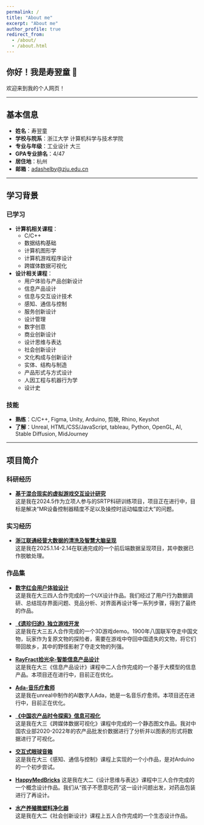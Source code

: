 ```yaml
---
permalink: /
title: "About me"
excerpt: "About me"
author_profile: true
redirect_from:
  - /about/
  - /about.html
---
```


## 你好！我是寿翌童 👋

欢迎来到我的个人网页！

---

## 基本信息

- **姓名**：寿翌童  
- **学校与院系**：浙江大学 计算机科学与技术学院  
- **专业与年级**：工业设计 大三
- **GPA专业排名**：4/47
- **居住地**：杭州  
- **邮箱**：adashelby@zju.edu.cn  

---

## 学习背景

### 已学习

- **计算机相关课程**：
  - C/C++
  - 数据结构基础
  - 计算机图形学
  - 计算机游戏程序设计
  - 跨媒体数据可视化
- **设计相关课程**：
  - 用户体验与产品创新设计
  - 信息产品设计
  - 信息与交互设计技术
  - 感知、通信与控制
  - 服务创新设计
  - 设计管理
  - 数字创意
  - 商业创新设计
  - 设计思维与表达
  - 社会创新设计
  - 文化构成与创新设计
  - 实体、结构与制造
  - 产品形式与方式设计
  - 人因工程与机器行为学
  - 设计史

### 技能

- **熟练**：C/C++, Figma, Unity, Arduino, 剪映, Rhino, Keyshot  
- **了解**：Unreal, HTML/CSS/JavaScript, tableau, Python, OpenGL, AI, Stable Diffusion, MidJourney  

---

## 项目简介

### 科研经历

- **[基于混合现实的虚拟游戏交互设计研究](./MRstudy.md)**  
  这是我在2024.5作为立项人参与的SRTP科研训练项目，项目正在进行中，目标是解决“MR设备控制器精度不足以及操控时运动幅度过大”的问题。

### 实习经历

- **[浙江联通经营大数据的清洗及智慧大脑呈现](./liantong.md)**  
  这是我在2025.1.14-2.14在联通完成的一个前后端数据呈现项目，其中数据已作脱敏处理。
  
### 作品集

- **[数字红会用户体验设计](./digitalcross.md)**  
  这是我在大三四人合作完成的一个UX设计作品。我们经过了用户行为数据调研、总结现存界面问题、竞品分析、对界面再设计等一系列步骤，得到了最终的作品。

- **[《遗珍归途》独立游戏开发](https://durian-lover.itch.io/treasure-going-home)**  
  这是我在大三五人合作完成的一个3D游戏demo。1900年八国联军夺走中国文物，玩家作为复原文物的探险者，需要在游戏中夺回中国遗失的文物，将它们带回故乡，其中的野怪影射了夺走文物的列强。

- **[RayFract拾光伞-智能信息产品设计](./rayfract.md)**  
  这是我在大三《信息产品设计》课程中二人合作完成的一个基于大模型的信息产品。本项目还在进行中，目前正在优化。

- **[Ada-音乐疗愈师](./metahuman.md)**  
  这是我在unreal中制作的AI数字人Ada，她是一名音乐疗愈师。本项目还在进行中，目前正在优化。
  
- **[《中国农产品时令探索》信息可视化](./seasonvegetable.md)**  
  这是我在大三《跨媒体数据可视化》课程中完成的一个静态图文作品。我对中国农业部2020-2022年的农产品批发价数据进行了分析并以图表的形式将数据进行了可视化。
  
- **[交互式眼球音箱](./eyeball.md)**  
  这是我在大三《感知、通信与控制》课程上实现的一个小作品，是对Arduino的一个初步尝试。

- **[HappyMedBricks](./happymedbricks.md)**
  这是我在大二《设计思维与表达》课程中三人合作完成的一个概念设计作品。我们从“孩子不愿意吃药”这一设计问题出发，对药品包装进行了再设计。

- **[水产养殖微塑料净化器](./watercleaner.md)**  
  这是我在大二《社会创新设计》课程上五人合作完成的一个生态设计作品。

